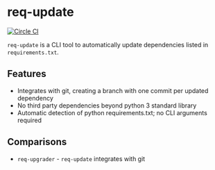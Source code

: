 # req-update

[![Circle CI](https://circleci.com/gh/albertyw/req-update.svg?style=shield)](https://circleci.com/gh/albertyw/req-update)

`req-update` is a CLI tool to automatically update dependencies listed in `requirements.txt`.

## Features

 - Integrates with git, creating a branch with one commit per updated dependency
 - No third party dependencies beyond python 3 standard library
 - Automatic detection of python requirements.txt; no CLI arguments required

## Comparisons

 - `req-upgrader` - `req-update` integrates with git
